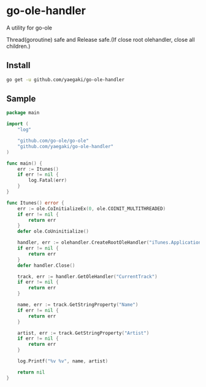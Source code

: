 # go-ole-handler
A utility for go-ole

Thread(goroutine) safe and Release safe.(If close root olehandler, close all children.)

## Install
```sh
go get -u github.com/yaegaki/go-ole-handler
```

## Sample
```go
package main

import (
	"log"

	"github.com/go-ole/go-ole"
	"github.com/yaegaki/go-ole-handler"
)

func main() {
	err := Itunes()
	if err != nil {
		log.Fatal(err)
	}
}

func Itunes() error {
	err := ole.CoInitializeEx(0, ole.COINIT_MULTITHREADED)
	if err != nil {
		return err
	}
	defer ole.CoUninitialize()

	handler, err := olehandler.CreateRootOleHandler("iTunes.Application")
	if err != nil {
		return err
	}
	defer handler.Close()

	track, err := handler.GetOleHandler("CurrentTrack")
	if err != nil {
		return err
	}

	name, err := track.GetStringProperty("Name")
	if err != nil {
		return err
	}

	artist, err := track.GetStringProperty("Artist")
	if err != nil {
		return err
	}

	log.Printf("%v %v", name, artist)

	return nil
}
```
